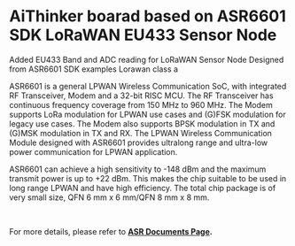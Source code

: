 # AiThinker boarad based on ASR6601 SDK LoRaWAN EU433 Sensor Node

Added EU433 Band and ADC reading for LoRaWAN Sensor Node
Designed from ASR6601 SDK examples Lorawan class a


ASR6601 is a general LPWAN Wireless Communication SoC, with integrated RF Transceiver, Modem and a 32-bit RISC MCU. The RF Transceiver has continuous frequency coverage from 150 MHz to 960 MHz. The Modem supports LoRa modulation for LPWAN use cases and (G)FSK modulation for legacy use cases. The Modem also supports BPSK modulation in TX and (G)MSK modulation in TX and RX. The LPWAN Wireless Communication Module designed with ASR6601 provides ultralong range and ultra-low power communication for LPWAN application.

ASR6601 can achieve a high sensitivity to -148 dBm and the maximum transmit power is up to +22 dBm. This makes the chip suitable to be used in long range LPWAN and have high efficiency. The total chip package is of very small size, QFN 6 mm x 6 mm/QFN 8 mm x 8 mm.

&nbsp;

For more details, please refer to **[ASR Documents Page](https://asriot.readthedocs.io/en/latest).**

&nbsp;

